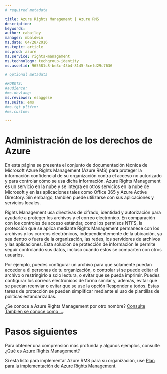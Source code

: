 ```yaml
---
# required metadata

title: Azure Rights Management | Azure RMS
description:
keywords:
author: cabailey
manager: mbaldwin
ms.date: 04/28/2016
ms.topic: article
ms.prod: azure
ms.service: rights-management
ms.technology: techgroup-identity
ms.assetid: 965581c8-be3c-43b4-8145-5cefd29c7636

# optional metadata

#ROBOTS:
#audience:
#ms.devlang:
ms.reviewer: esaggese
ms.suite: ems
#ms.tgt_pltfrm:
#ms.custom:

---
```


# Administración de los derechos de Azure
En esta página se presenta el conjunto de documentación técnica de Microsoft Azure Rights Management (Azure RMS) para proteger la información confidencial de su organización contra el acceso no autorizado y para controlar cómo se usa dicha información. Azure Rights Management es un servicio en la nube y se integra en otros servicios en la nube de Microsoft y en las aplicaciones tales como Office 365 y Azure Active Directory. Sin embargo, también puede utilizarse con sus aplicaciones y servicios locales.

Rights Management usa directivas de cifrado, identidad y autorización para ayudarle a proteger los archivos y el correo electrónico. En comparación con los controles de acceso estándar, como los permisos NTFS, la protección que se aplica mediante Rights Management permanece con los archivos y los correos electrónicos, independientemente de la ubicación, ya sea dentro o fuera de la organización, las redes, los servidores de archivos y las aplicaciones. Esta solución de protección de información le permite seguir controlando sus datos, incluso cuando estos se comparten con otros usuarios.

Por ejemplo, puedes configurar un archivo para que solamente puedan acceder a él personas de tu organización, o controlar si se puede editar el archivo o restringirlo a solo lectura, o evitar que se pueda imprimir. Puedes configurar los correos electrónicos de forma similar y, además, evitar que se puedan reenviar o evitar que se use la opción Responder a todos. Estas tareas de protección se pueden simplificar mediante el uso de plantillas de políticas estandarizadas.

¿Se conoce a Azure Rights Management por otro nombre?  [Consulte También se conoce como ...](azure-rms-aka.md).

# Pasos siguientes
Para obtener una comprensión más profunda y algunos ejemplos, consulte [¿Qué es Azure Rights Management?](what-is-azure-rms.md)

Si está listo para implementar Azure RMS para su organización, use [Plan para la implementación de Azure Rights Management](../plan-design/deployment-roadmap.md).




<!--HONumber=Apr16_HO3-->


